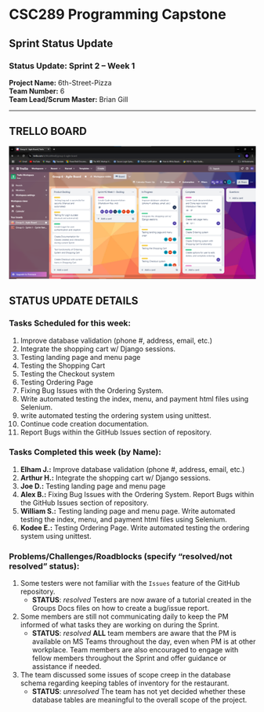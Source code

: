 # CSC289 Programming Capstone
## Sprint Status Update

### Status Update: Sprint 2 – Week 1

**Project Name:** 6th-Street-Pizza  
**Team Number:** 6   
**Team Lead/Scrum Master:** Brian Gill  

---

## TRELLO BOARD
![Trello Board Screenshot](https://github.com/bjgill33/6th-Street-Pizza/blob/main/Group_6-Sprint_Status_Updates/Group_6-Agile_Sprint_2_Week_1.png)

## STATUS UPDATE DETAILS

### Tasks Scheduled for this week:
1. Improve database validation (phone #, address, email, etc.)
2. Integrate the shopping cart w/ Django sessions.
3. Testing landing page and menu page
4. Testing the Shopping Cart
5. Testing the Checkout system
6. Testing Ordering Page
7. Fixing Bug Issues with the Ordering System.
8. Write automated testing the index, menu, and payment html files using Selenium.
9. write automated testing the ordering system using unittest.
10. Continue code creation documentation.
11. Report Bugs within the GitHub Issues section of repository.

### Tasks Completed this week (by Name):
1. **Elham J.:** Improve database validation (phone #, address, email, etc.)
2. **Arthur H.:** Integrate the shopping cart w/ Django sessions.
3. **Joe D.:** Testing landing page and menu page
4. **Alex B.:** Fixing Bug Issues with the Ordering System. Report Bugs within the GitHub Issues section of repository.
5. **William S.:** Testing landing page and menu page. Write automated testing the index, menu, and payment html files using Selenium.
6. **Kodee E.:** Testing Ordering Page. Write automated testing the ordering system using unittest.
   
### Problems/Challenges/Roadblocks (specify “resolved/not resolved” status):
1. Some testers were not familiar with the `Issues` feature of the GitHub repository.
   + **STATUS**: *resolved* Testers are now aware of a tutorial created in the Groups Docs files on how to create a bug/issue report.
2. Some members are still not communicating daily to keep the PM informed of what tasks they are working on during the Sprint.
   + **STATUS**: *resolved* **ALL** team members are aware that the PM is available on MS Teams throughout the day, even when PM is at other workplace.  Team members are also encouraged to engage with fellow members throughout the Sprint and offer guidance or assistance if needed.
3. The team discussed some issues of scope creep in the database schema regarding keeping tables of inventory for the restaurant.
   + **STATUS**: *unresolved* The team has not yet decided whether these database tables are meaningful to the overall scope of the project.

